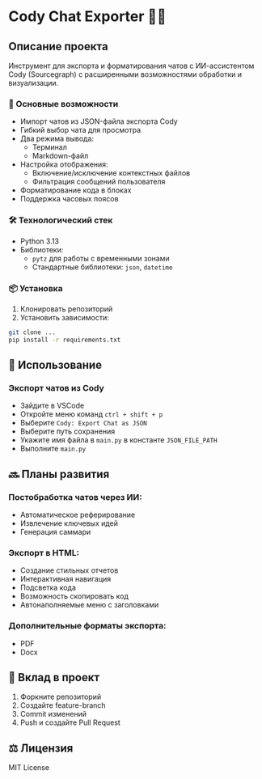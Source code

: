 # Cody Chat Exporter 🤖📁

## Описание проекта

Инструмент для экспорта и форматирования чатов с ИИ-ассистентом Cody (Sourcegraph) с расширенными возможностями обработки и визуализации.

### 🌟 Основные возможности

- Импорт чатов из JSON-файла экспорта Cody
- Гибкий выбор чата для просмотра
- Два режима вывода:
  - Терминал
  - Markdown-файл
- Настройка отображения:
  - Включение/исключение контекстных файлов
  - Фильтрация сообщений пользователя
- Форматирование кода в блоках
- Поддержка часовых поясов

### 🛠 Технологический стек

- Python 3.13
- Библиотеки:
  - `pytz` для работы с временными зонами
  - Стандартные библиотеки: `json`, `datetime`

### 📦 Установка

1. Клонировать репозиторий
2. Установить зависимости:

```bash
git clone ...
pip install -r requirements.txt
```

## 🚀 Использование

### Экспорт чатов из Cody

- Зайдите в VSCode
- Откройте меню команд `ctrl + shift + p`
- Выберите `Cody: Export Chat as JSON`
- Выберите путь сохранения
- Укажите имя файла в `main.py` в константе `JSON_FILE_PATH`
- Выполните `main.py`

## 🔜 Планы развития

### Постобработка чатов через ИИ:
- Автоматическое реферирование
- Извлечение ключевых идей
- Генерация саммари

### Экспорт в HTML:
- Создание стильных отчетов
- Интерактивная навигация
- Подсветка кода
- Возможность скопировать код
- Автонаполняемые меню с заголовками

### Дополнительные форматы экспорта:
- PDF
- Docx


## 🤝 Вклад в проект
1. Форкните репозиторий
2. Создайте feature-branch
3. Commit изменений
4. Push и создайте Pull Request

## ⚖️ Лицензия
MIT License
